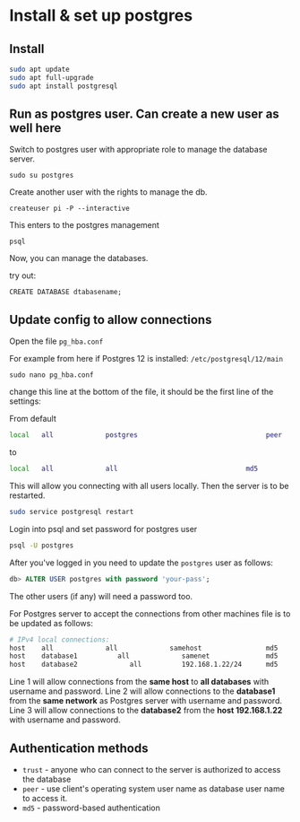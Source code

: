 # Install & set up postgres

## Install

```bash
sudo apt update
sudo apt full-upgrade
sudo apt install postgresql
```

## Run as postgres user. Can create a new user as well here

Switch to postgres user with appropriate role to manage the database server.

`sudo su postgres`

Create another user with the rights to manage the db.

`createuser pi -P --interactive`

This enters to the postgres management

`psql`

Now, you can manage the databases.

try out:

`CREATE DATABASE dtabasename;`

## Update config to allow connections

Open the file `pg_hba.conf`

For example from here if Postgres 12 is installed: `/etc/postgresql/12/main`

`sudo nano pg_hba.conf` 

change this line at the bottom of the file, it should be the first line of the settings:

From default 

```bash
local   all             postgres                                peer
```

to

```bash
local   all             all                                md5
```
This will allow you connecting with all users locally. Then the server is to be restarted.

```bash
sudo service postgresql restart
```

Login into psql and set password for postgres user

```bash
psql -U postgres
```
After you've logged in you need to update the `postgres` user as follows:
 
```SQL
db> ALTER USER postgres with password 'your-pass';
```
The other users (if any) will need a password too.

For Postgres server to accept the connections from other machines file is to be updated as follows: 

```bash
# IPv4 local connections:
host    all             all             samehost                md5
host    database1          all             samenet              md5
host    database2             all          192.168.1.22/24      md5
```
Line 1 will allow connections from the **same host** to **all databases** with username and password.
Line 2 will allow connections to the **database1** from the **same network** as Postgres server with username and password.
Line 3 will allow connections to the **database2** from the **host 192.168.1.22** with username and password.

## Authentication methods

- `trust` - anyone who can connect to the server is authorized to access the database
- `peer` - use client's operating system user name as database user name to access it.
- `md5` - password-based authentication
